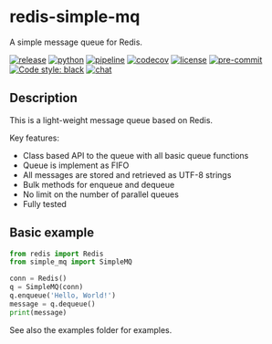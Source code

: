 # redis-simple-mq

A simple message queue for Redis.

[![release](https://img.shields.io/pypi/v/redis-simple-mq?label=release)](https://pypi.org/project/redis-simple-mq/)
[![python](https://img.shields.io/pypi/pyversions/redis-simple-mq)](https://pypi.org/project/redis-simple-mq/)
[![pipeline](https://gitlab.com/ErikKalkoken/redis-simple-mq/badges/master/pipeline.svg)](https://gitlab.com/ErikKalkoken/redis-simple-mq/-/pipelines)
[![codecov](https://codecov.io/gl/ErikKalkoken/redis-simple-mq/branch/\x6d6173746572/graph/badge.svg?token=M1IBQV97BE)](https://codecov.io/gl/ErikKalkoken/redis-simple-mq)
[![license](https://img.shields.io/badge/license-MIT-green)](https://gitlab.com/ErikKalkoken/redis-simple-mq/-/blob/master/LICENSE)
[![pre-commit](https://img.shields.io/badge/pre--commit-enabled-brightgreen?logo=pre-commit&logoColor=white)](https://github.com/pre-commit/pre-commit)
[![Code style: black](https://img.shields.io/badge/code%20style-black-000000.svg)](https://github.com/psf/black)
[![chat](https://img.shields.io/discord/790364535294132234)](https://discord.gg/zmh52wnfvM)

## Description

This is a light-weight message queue based on Redis.

Key features:

- Class based API to the queue with all basic queue functions
- Queue is implement as FIFO
- All messages are stored and retrieved as UTF-8 strings
- Bulk methods for enqueue and dequeue
- No limit on the number of parallel queues
- Fully tested

## Basic example

```python
from redis import Redis
from simple_mq import SimpleMQ

conn = Redis()
q = SimpleMQ(conn)
q.enqueue('Hello, World!')
message = q.dequeue()
print(message)
```

See also the examples folder for examples.
